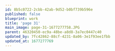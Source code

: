 ```yaml
---
id: 8b5c0722-2cbb-42ab-9d52-b0bf739b596e
published: false
blueprint: work
title: 'page 31'
main_image: page-31-1677277758.JPG
parent: 46320450-ec9a-48be-a8d8-3a7ec0447c40
updated_by: 7fc42862-88cf-4231-8a06-3e1f93ee1fbb
updated_at: 1677277769
---
```

